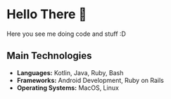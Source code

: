# Hello There 👾
Here you see me doing code and stuff :D

## Main Technologies
- **Languages:** Kotlin, Java, Ruby, Bash
- **Frameworks:** Android Development, Ruby on Rails
- **Operating Systems:** MacOS, Linux
